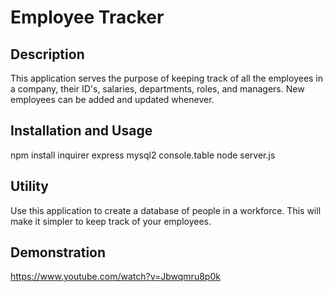 # Employee Tracker

## Description
This application serves the purpose of keeping track of all the employees in a company, their ID's, salaries, departments, roles, and managers. New employees can be added and updated whenever.

## Installation and Usage
npm install inquirer express mysql2 console.table
node server.js

## Utility
Use this application to create a database of people in a workforce. This will make it simpler to keep track of your employees.

## Demonstration
https://www.youtube.com/watch?v=Jbwqmru8p0k
